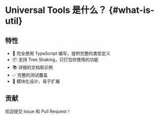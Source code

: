 # Universal Tools 是什么？ {#what-is-util}

## 特性

- 🚀 完全使用 TypeScript 编写，提供完整的类型定义
- 📦 支持 Tree Shaking，只打包你使用的功能
- 📚 详细的文档和示例
- ✅ 完整的测试覆盖
- 🔧 模块化设计，易于扩展

## 贡献

欢迎提交 Issue 和 Pull Request！
